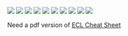![](./Images/CheatSheet.001.jpeg)
![](./Images/CheatSheet.002.jpeg)
![](./Images/CheatSheet.003.jpeg)
![](./Images/CheatSheet.004.jpeg)
![](./Images/CheatSheet.005.jpeg)
![](./Images/CheatSheet.006.jpeg)
![](./Images/CheatSheet.007.jpeg)
![](./Images/CheatSheet.008.jpeg)
![](./Images/CheatSheet.009.jpeg)
![](./Images/CheatSheet.010.jpeg)

Need a pdf version of [ECL Cheat Sheet](./LearnECL/References/ECL_Cheat_Sheet.pdf)

